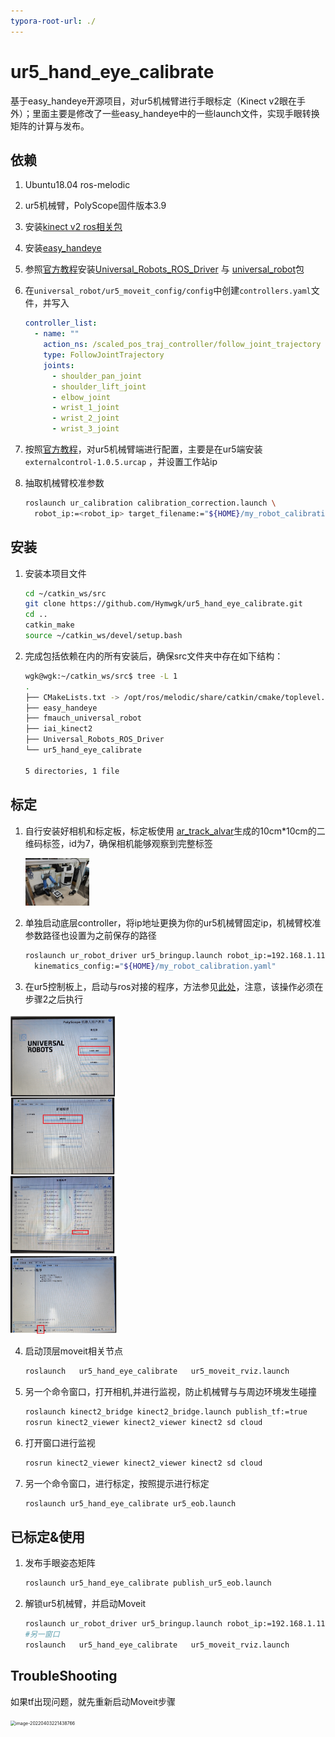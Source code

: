 ```yaml
---
typora-root-url: ./
---
```


# ur5_hand_eye_calibrate
基于easy_handeye开源项目，对ur5机械臂进行手眼标定（Kinect v2眼在手外）；里面主要是修改了一些easy_handeye中的一些launch文件，实现手眼转换矩阵的计算与发布。

## 依赖

1. Ubuntu18.04   ros-melodic

2. ur5机械臂，PolyScope固件版本3.9

3. 安装[kinect v2 ros相关包](https://github.com/code-iai/iai_kinect2.git)

4. 安装[easy_handeye](https://github.com/IFL-CAMP/easy_handeye)

5. 参照[官方教程](https://github.com/UniversalRobots/Universal_Robots_ROS_Driver)安装[Universal_Robots_ROS_Driver](https://github.com/UniversalRobots/Universal_Robots_ROS_Driver) 与 [universal_robot](https://github.com/fmauch/universal_robot)包

6. 在`universal_robot/ur5_moveit_config/config`中创建`controllers.yaml`文件，并写入

   ```yaml
   controller_list:
     - name: ""
       action_ns: /scaled_pos_traj_controller/follow_joint_trajectory
       type: FollowJointTrajectory
       joints:
         - shoulder_pan_joint
         - shoulder_lift_joint
         - elbow_joint
         - wrist_1_joint
         - wrist_2_joint
         - wrist_3_joint
   ```

7. 按照[官方教程](https://github.com/UniversalRobots/Universal_Robots_ROS_Driver/blob/master/ur_robot_driver/doc/install_urcap_cb3.md)，对ur5机械臂端进行配置，主要是在ur5端安装`externalcontrol-1.0.5.urcap` ，并设置工作站ip

8. 抽取机械臂校准参数

   ```bash
   roslaunch ur_calibration calibration_correction.launch \
     robot_ip:=<robot_ip> target_filename:="${HOME}/my_robot_calibration.yaml"
   ```

   

## 安装

1. 安装本项目文件

   ```bash
   cd ~/catkin_ws/src
   git clone https://github.com/Hymwgk/ur5_hand_eye_calibrate.git
   cd ..
   catkin_make
   source ~/catkin_ws/devel/setup.bash
   ```
   
2. 完成包括依赖在内的所有安装后，确保src文件夹中存在如下结构：
    ```bash
    wgk@wgk:~/catkin_ws/src$ tree -L 1
    .
    ├── CMakeLists.txt -> /opt/ros/melodic/share/catkin/cmake/toplevel.cmake
    ├── easy_handeye
    ├── fmauch_universal_robot
    ├── iai_kinect2
    ├── Universal_Robots_ROS_Driver
    └── ur5_hand_eye_calibrate
    
    5 directories, 1 file
    ```



## 标定

1. 自行安装好相机和标定板，标定板使用 [ar_track_alvar](http://wiki.ros.org/ar_track_alvar/)生成的10cm*10cm的二维码标签，id为7，确保相机能够观察到完整标签

   <img src="/README.assets/微信图片_20220404105908.jpg" alt="微信图片_20220404105908" style="zoom: 10%;" />

   

2. 单独启动底层controller，将ip地址更换为你的ur5机械臂固定ip，机械臂校准参数路径也设置为之前保存的路径

   ```bash
   roslaunch ur_robot_driver ur5_bringup.launch robot_ip:=192.168.1.110 \
     kinematics_config:="${HOME}/my_robot_calibration.yaml"
   ```

3. 在ur5控制板上，启动与ros对接的程序，方法参见[此处](https://github.com/UniversalRobots/Universal_Robots_ROS_Driver/blob/master/ur_robot_driver/doc/install_urcap_cb3.md)，注意，该操作必须在步骤2之后执行

<img src="/README.assets/微信图片_20220404115557.jpg" alt="微信图片_20220404115557" style="zoom:50%;" />

4. 启动顶层moveit相关节点

   ```bash
   roslaunch   ur5_hand_eye_calibrate   ur5_moveit_rviz.launch
   ```

5. 另一个命令窗口，打开相机,并进行监视，防止机械臂与与周边环境发生碰撞

   ```bash
   roslaunch kinect2_bridge kinect2_bridge.launch publish_tf:=true
   rosrun kinect2_viewer kinect2_viewer kinect2 sd cloud
   ```

6. 打开窗口进行监视

   ```bash
   rosrun kinect2_viewer kinect2_viewer kinect2 sd cloud
   ```

7. 另一个命令窗口，进行标定，按照提示进行标定

   ```bash
   roslaunch ur5_hand_eye_calibrate ur5_eob.launch
   ```

## 已标定&使用

1. 发布手眼姿态矩阵

   ```bash
   roslaunch ur5_hand_eye_calibrate publish_ur5_eob.launch
   ```
   
2. 解锁ur5机械臂，并启动Moveit

   ```bash
   roslaunch ur_robot_driver ur5_bringup.launch robot_ip:=192.168.1.110   kinematics_config:="${HOME}/my_robot_calibration.yaml"
   #另一窗口
   roslaunch   ur5_hand_eye_calibrate   ur5_moveit_rviz.launch
   ```

## TroubleShooting

   如果tf出现问题，就先重新启动Moveit步骤

<img src="/../../../.config/Typora/typora-user-images/image-20220403221438766.png" alt="image-20220403221438766" style="zoom:50%;" />

